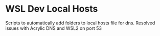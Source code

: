 # WSL Dev Local Hosts

Scripts to automatically add folders to local hosts file for dns. Resolved issues with Acrylic DNS and WSL2 on port 53